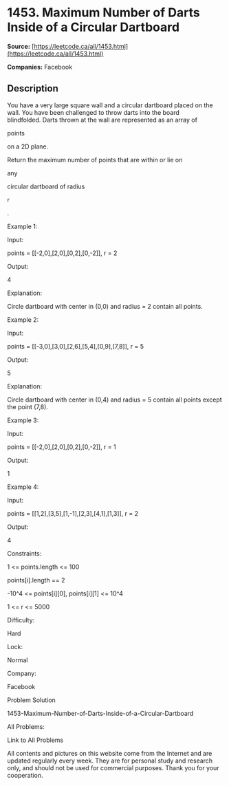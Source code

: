 # 1453. Maximum Number of Darts Inside of a Circular Dartboard

**Source:** [https://leetcode.ca/all/1453.html](https://leetcode.ca/all/1453.html)

**Companies:** Facebook

## Description

You have a very large square wall and a circular dartboard placed on the wall. You
            have been challenged to throw darts into the board blindfolded. Darts thrown at the
            wall are represented as an array of

points

on a 2D plane.

Return the maximum number of points that are within
                or lie on

any

circular dartboard of
                radius

r

.

Example 1:

Input:

points = [[-2,0],[2,0],[0,2],[0,-2]], r = 2

Output:

4

Explanation:

Circle dartboard with center in (0,0) and radius = 2 contain all points.

Example 2:

Input:

points = [[-3,0],[3,0],[2,6],[5,4],[0,9],[7,8]], r = 5

Output:

5

Explanation:

Circle dartboard with center in (0,4) and radius = 5 contain all points except the point (7,8).

Example 3:

Input:

points = [[-2,0],[2,0],[0,2],[0,-2]], r = 1

Output:

1

Example 4:

Input:

points = [[1,2],[3,5],[1,-1],[2,3],[4,1],[1,3]], r = 2

Output:

4

Constraints:

1 <= points.length <= 100

points[i].length == 2

-10^4 <= points[i][0], points[i][1] <= 10^4

1 <= r <= 5000

Difficulty:

Hard

Lock:

Normal

Company:

Facebook

Problem Solution

1453-Maximum-Number-of-Darts-Inside-of-a-Circular-Dartboard

All Problems:

Link to All Problems

All contents and pictures on this website come from the Internet and are updated regularly every week. They are for personal study and research only, and should not be used for commercial purposes. Thank you for your cooperation.


